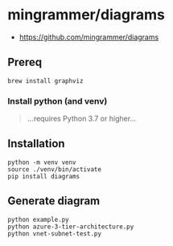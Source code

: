 # mingrammer/diagrams

 - https://github.com/mingrammer/diagrams


## Prereq
```
brew install graphviz
```

### Install python (and venv)
> ...requires Python 3.7 or higher...

## Installation
```
python -m venv venv
source ./venv/bin/activate
pip install diagrams
```

## Generate diagram
```
python example.py
python azure-3-tier-architecture.py
python vnet-subnet-test.py
```